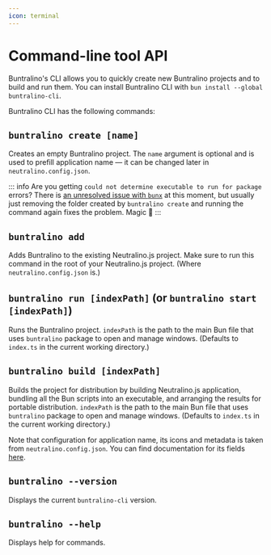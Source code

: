 ```yaml
---
icon: terminal
---
```


# Command-line tool API

Buntralino's CLI allows you to quickly create new Buntralino projects and to build and run them. You can install Buntralino CLI with `bun install --global buntralino-cli`.

Buntralino CLI has the following commands:

## `buntralino create [name]`

Creates an empty Buntralino project. The `name` argument is optional and is used to prefill application name — it can be changed later in `neutralino.config.json`.

::: info Are you getting `could not determine executable to run for package` errors?
There is [an unresolved issue with `bunx`](https://github.com/oven-sh/bun/issues/9841) at this moment, but usually just removing the folder created by `buntralino create` and running the command again fixes the problem. Magic 🤷
:::

## `buntralino add`

Adds Buntralino to the existing Neutralino.js project. Make sure to run this command in the root of your Neutralino.js project. (Where `neutralino.config.json` is.)

## `buntralino run [indexPath]` (or `buntralino start [indexPath]`)

Runs the Buntralino project. `indexPath` is the path to the main Bun file that uses `buntralino` package to open and manage windows. (Defaults to `index.ts` in the current working directory.)

## `buntralino build [indexPath]`

Builds the project for distribution by building Neutralino.js application, bundling all the Bun scripts into an executable, and arranging the results for portable distribution. `indexPath` is the path to the main Bun file that uses `buntralino` package to open and manage windows. (Defaults to `index.ts` in the current working directory.)

Note that configuration for application name, its icons and metadata is taken from `neutralino.config.json`. You can find documentation for its fields [here](https://neutralino.js.org/docs/configuration/neutralino.config.json).

## `buntralino --version`

Displays the current `buntralino-cli` version.

## `buntralino --help`

Displays help for commands.